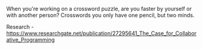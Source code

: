 When you're working on a crossword puzzle, are you faster by yourself or with another person? Crosswords you only have one pencil, but two minds.

Research - https://www.researchgate.net/publication/27295641_The_Case_for_Collaborative_Programming

